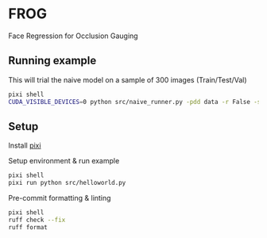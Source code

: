 # FROG
Face Regression for Occlusion Gauging


## Running example

This will trial the naive model on a sample of 300 images (Train/Test/Val)

```bash
pixi shell 
CUDA_VISIBLE_DEVICES=0 python src/naive_runner.py -pdd data -r False -s False
```


## Setup

Install [pixi](https://pixi.sh/latest/)

Setup environment & run example

```bash
pixi shell
pixi run python src/helloworld.py
```

Pre-commit formatting & linting
```bash
pixi shell
ruff check --fix
ruff format
```

